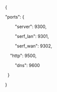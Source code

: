 {

"ports": {

        "server": 9300,

        "serf_lan": 9301,

        "serf_wan": 9302,

    "http": 9500,

        "dns": 9600

  }

}

